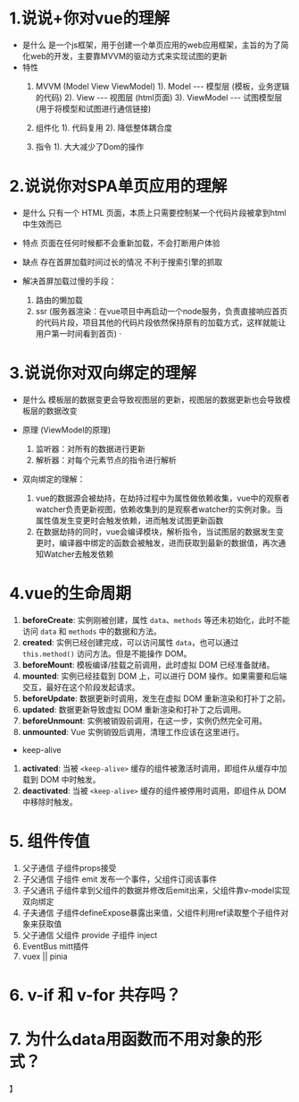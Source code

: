 # 1.说说+你对vue的理解
 - 是什么
    是一个js框架，用于创建一个单页应用的web应用框架，主旨的为了简化web的开发，主要靠MVVM的驱动方式来实现试图的更新
 - 特性
    1. MVVM (Model View ViewModel)
     1). Model --- 模型层 (模板，业务逻辑的代码)
     2). View --- 视图层 (html页面)
     3). ViewModel --- 试图模型层 (用于将模型和试图进行通信链接)
    
    2. 组件化
     1). 代码复用
     2). 降低整体耦合度

    3. 指令
     1). 大大减少了Dom的操作

# 2.说说你对SPA单页应用的理解
 - 是什么
   只有一个 HTML 页面，本质上只需要控制某一个代码片段被拿到html中生效而已

 - 特点
   页面在任何时候都不会重新加载，不会打断用户体验

 - 缺点
   存在首屏加载时间过长的情况
   不利于搜索引擎的抓取
 
 - 解决首屏加载过慢的手段：
   1. 路由的懒加载
   2. ssr (服务器渲染：在vue项目中再启动一个node服务，负责直接响应首页的代码片段，项目其他的代码片段依然保持原有的加载方式，这样就能让用户第一时间看到首页)
·
# 3.说说你对双向绑定的理解
 - 是什么
   模板层的数据变更会导致视图层的更新，视图层的数据更新也会导致模板层的数据改变

 - 原理 (ViewModel的原理)
   1. 监听器：对所有的数据进行更新
   2. 解析器：对每个元素节点的指令进行解析

 - 双向绑定的理解：
   1. vue的数据源会被劫持，在劫持过程中为属性做依赖收集，vue中的观察者watcher负责更新视图，依赖收集到的是观察者watcher的实例对象。当属性值发生变更时会触发依赖，进而触发试图更新函数
   2. 在数据劫持的同时，vue会编译模块，解析指令，当试图层的数据发生变更时，编译器中绑定的函数会被触发，进而获取到最新的数据值，再次通知Watcher去触发依赖

# 4.vue的生命周期
1. **beforeCreate**: 实例刚被创建，属性 `data`、`methods` 等还未初始化，此时不能访问 `data` 和 `methods` 中的数据和方法。
2. **created**: 实例已经创建完成，可以访问属性 `data`，也可以通过 `this.method()` 访问方法。但是不能操作 DOM。
3. **beforeMount**: 模板编译/挂载之前调用，此时虚拟 DOM 已经准备就绪。
4. **mounted**: 实例已经挂载到 DOM 上，可以进行 DOM 操作。如果需要和后端交互，最好在这个阶段发起请求。
5. **beforeUpdate**: 数据更新时调用，发生在虚拟 DOM 重新渲染和打补丁之前。
6. **updated**: 数据更新导致虚拟 DOM 重新渲染和打补丁之后调用。
7. **beforeUnmount**: 实例被销毁前调用，在这一步，实例仍然完全可用。
8. **unmounted**: Vue 实例销毁后调用，清理工作应该在这里进行。
  - keep-alive
1. **activated**: 当被 `<keep-alive>` 缓存的组件被激活时调用，即组件从缓存中加载到 DOM 中时触发。
2. **deactivated**: 当被 `<keep-alive>` 缓存的组件被停用时调用，即组件从 DOM 中移除时触发。

# 5. 组件传值
1. 父子通信 子组件props接受
2. 子父通信 子组件 emit 发布一个事件，父组件订阅该事件
3. 子父通讯 子组件拿到父组件的数据并修改后emit出来，父组件靠v-model实现双向绑定
4. 子夫通信 子组件defineExpose暴露出来值，父组件利用ref读取整个子组件对象来获取值
5. 父子通信 父组件 provide 子组件 inject
6. EventBus mitt插件
7. vuex || pinia

# 6. v-if 和 v-for 共存吗？

# 7. 为什么data用函数而不用对象的形式？

】